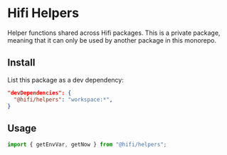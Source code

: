 # Hifi Helpers

Helper functions shared across Hifi packages. This is a private package, meaning that it can only be used by another
package in this monorepo.

## Install

List this package as a dev dependency:

```json
"devDependencies": {
  "@hifi/helpers": "workspace:*",
}
```

## Usage

```ts
import { getEnvVar, getNow } from "@hifi/helpers";
```
